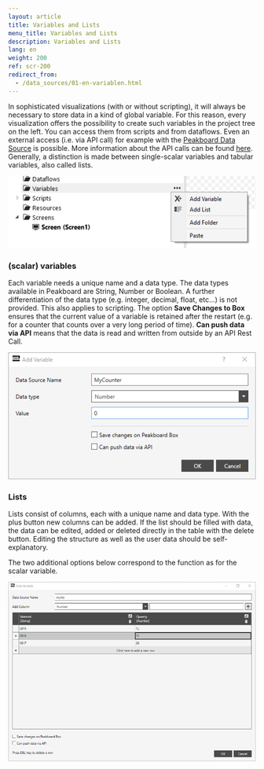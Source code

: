 ```yaml
---
layout: article
title: Variables and Lists
menu_title: Variables and Lists
description: Variables and Lists
lang: en
weight: 200
ref: scr-200
redirect_from:
  - /data_sources/01-en-variablen.html
---
```

In sophisticated visualizations (with or without scripting), it will always be necessary to store data in a kind of global variable. 
For this reason, every visualization offers the possibility to create such variables in the project tree on the left.
You can access them from scripts and from dataflows.
Even an external access (i.e. via API call) for example with the [Peakboard Data Source](https://help.peakboard.com/data_sources/de-peakboard-data-soure.html) is possible. 
More information about the API calls can be found [here](https://help.peakboard.com/misc/de-push-nachrichten.html).
Generally, a distinction is made between single-scalar variables and tabular variables, also called lists.

![Create variable or list](/assets/images/scripting/variables/lists-variables-01.png)


### (scalar) variables

Each variable needs a unique name and a data type. The data types available in Peakboard are String, Number or Boolean. 
A further differentiation of the data type (e.g. integer, decimal, float, etc...) is not provided. 
This also applies to scripting.
The option **Save Changes to Box** ensures that the current value of a variable is retained after the restart (e.g. for a counter that counts over a very long period of time). 
**Can push data via API** means that the data is read and written from outside by an API Rest Call.

![Variable](/assets/images/scripting/variables/lists-variables-02.png)

### Lists

Lists consist of columns, each with a unique name and data type. 
With the plus button new columns can be added. 
If the list should be filled with data, the data can be edited, added or deleted directly in the table with the delete button. 
Editing the structure as well as the user data should be self-explanatory.

The two additional options below correspond to the function as for the scalar variable.

![List](/assets/images/scripting/variables/lists-variables-03.png)
